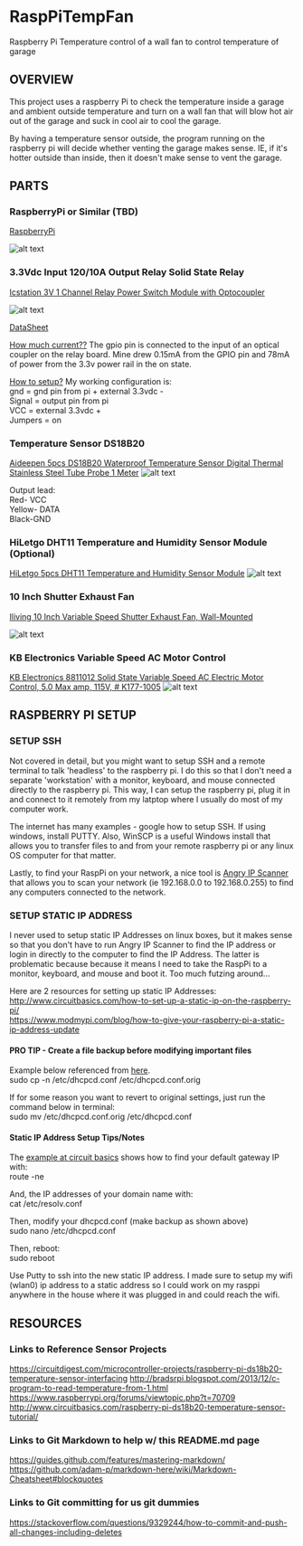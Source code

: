 # RaspPiTempFan
Raspberry Pi Temperature control of a wall fan to control temperature of garage

## OVERVIEW
This project uses a raspberry Pi to check the temperature inside a garage and ambient outside temperature and turn on a wall fan that will blow hot air out of the garage and suck in cool air to cool the garage.  

By having a temperature sensor outside, the program running on the raspberry pi will decide whether venting the garage makes sense.  IE, if it's hotter outside than inside, then it doesn't make sense to vent the garage.  


## PARTS
### RaspberryPi or Similar (TBD)
[RaspberryPi](https://www.raspberrypi.org/)

![alt text][RaspPi]

### 3.3Vdc Input 120/10A Output Relay Solid State Relay
[Icstation 3V 1 Channel Relay Power Switch Module with Optocoupler](https://www.amazon.com/gp/product/B01M0E6SQM)

![alt text][3_3vdc]

[DataSheet](http://www.circuitbasics.com/wp-content/uploads/2016/03/DS18B20-Datasheet.pdf)

[How much current??](https://www.amazon.com/ask/questions/Tx1Y6ACZYHHM2PY/ref=ask_dp_dpmw_al_hza)
The gpio pin is connected to the input of an optical coupler on the relay board. Mine drew 0.15mA from the GPIO pin and 78mA of power from the 3.3v power rail in the on state. 

[How to setup?](https://www.amazon.com/ask/questions/Tx2I5KJHUHOQISZ/ref=ask_dp_dpmw_al_hza)
My working configuration is:  
gnd = gnd pin from pi + external 3.3vdc -  
Signal = output pin from pi  
VCC = external 3.3vdc +  
Jumpers = on  

### Temperature Sensor DS18B20
[Aideepen 5pcs DS18B20 Waterproof Temperature Sensor Digital Thermal Stainless Steel Tube Probe 1 Meter](https://www.amazon.com/gp/product/B01LY53CED)
![alt text][DS18B20]

Output lead:  
Red- VCC  
Yellow- DATA  
Black-GND  

### HiLetgo DHT11 Temperature and Humidity Sensor Module (Optional)
[HiLetgo 5pcs DHT11 Temperature and Humidity Sensor Module](https://www.amazon.com/gp/product/B01DKC2GQ0)
![alt text][DHT11]

### 10 Inch Shutter Exhaust Fan
[Iliving 10 Inch Variable Speed Shutter Exhaust Fan, Wall-Mounted](https://www.amazon.com/gp/product/B01G8I7HVC)

![alt text][fan]

### KB Electronics Variable Speed AC Motor Control
[KB Electronics 8811012 Solid State Variable Speed AC Electric Motor Control, 5.0 Max amp, 115V, # K177-1005](https://www.amazon.com/gp/product/B000F9DAL2)
![alt text][speedctrl]

[3_3vdc]: /Images/Icstation%203V%201%20Channel%20Relay%20Power.PNG "3.3Vdc Input 120/10A Output Relay Solid State Relay"
[DS18B20]: /Images/Aideepen%205pcs%20DS18B20.PNG "Aideepen 5pcs DS18B20 Waterproof Temperature Sensor"
[DHT11]: /Images/HiLetgo%205pcs%20DHT11%20Temperature.PNG "HiLetgo 5pcs DHT11 Temperature and Humidity Sensor Module"
[RaspPi]: /Images/rasppi.jpg "Raspberry Pi Image"
[speedctrl]: /Images/kbcontrol.png "KB Speed Control"
[fan]: /Images/10inchfan.png "Shutter Fan 10"

## RASPBERRY PI SETUP
### SETUP SSH
Not covered in detail, but you might want to setup SSH and a remote terminal to talk 'headless' to the raspberry pi.  I do this so that I don't need a separate 'workstation' with a monitor, keyboard, and mouse connected directly to the raspberry pi.  This way, I can setup the raspberry pi, plug it in and connect to it remotely from my latptop where I usually do most of my computer work. 

The internet has many examples - google how to setup SSH.
If using windows, install PUTTY.  Also, WinSCP is a useful Windows install that allows you to transfer files to and from your remote raspberry pi or any linux OS computer for that matter. 

Lastly, to find your RaspPi on your network, a nice tool is [Angry IP Scanner](https://angryip.org/) that allows you to scan your network (ie 192.168.0.0 to 192.168.0.255) to find any computers connected to the network.  

### SETUP STATIC IP ADDRESS
I never used to setup static IP Addresses on linux boxes, but it makes sense so that you don't have to run Angry IP Scanner to find the IP address or login in directly to the computer to find the IP Address.  The latter is problematic because because it means I need to take the RaspPi to a monitor, keyboard, and mouse and boot it.  Too much futzing around...

Here are 2 resources for setting up static IP Addresses:  
http://www.circuitbasics.com/how-to-set-up-a-static-ip-on-the-raspberry-pi/  
https://www.modmypi.com/blog/how-to-give-your-raspberry-pi-a-static-ip-address-update

#### PRO TIP - Create a file backup before modifying important files
Example below referenced from [here](http://ubuntuhandbook.org/index.php/2014/01/boot-into-text-console-ubuntu-linux-14-04/).  
sudo cp -n /etc/dhcpcd.conf /etc/dhcpcd.conf.orig

If for some reason you want to revert to original settings, just run the command below in terminal:  
sudo mv /etc/dhcpcd.conf.orig /etc/dhcpcd.conf

#### Static IP Address Setup Tips/Notes
The [example at circuit basics](http://www.circuitbasics.com/how-to-set-up-a-static-ip-on-the-raspberry-pi/) shows how to find your  default gateway IP with:  
route -ne

And, the IP addresses of your domain name with:  
cat /etc/resolv.conf

Then, modify your dhcpcd.conf  (make backup as shown above)  
sudo nano /etc/dhcpcd.conf

Then, reboot:  
sudo reboot

Use Putty to ssh into the new static IP address.  I made sure to setup my wifi (wlan0) ip address to a static address so I could work on my rasppi anywhere in the house where it was plugged in and could reach the wifi.  





## RESOURCES
### Links to Reference Sensor Projects
https://circuitdigest.com/microcontroller-projects/raspberry-pi-ds18b20-temperature-sensor-interfacing
http://bradsrpi.blogspot.com/2013/12/c-program-to-read-temperature-from-1.html
https://www.raspberrypi.org/forums/viewtopic.php?t=70709
http://www.circuitbasics.com/raspberry-pi-ds18b20-temperature-sensor-tutorial/

### Links to Git Markdown to help w/ this README.md page
https://guides.github.com/features/mastering-markdown/
https://github.com/adam-p/markdown-here/wiki/Markdown-Cheatsheet#blockquotes

### Links to Git committing for us git dummies
https://stackoverflow.com/questions/9329244/how-to-commit-and-push-all-changes-including-deletes

